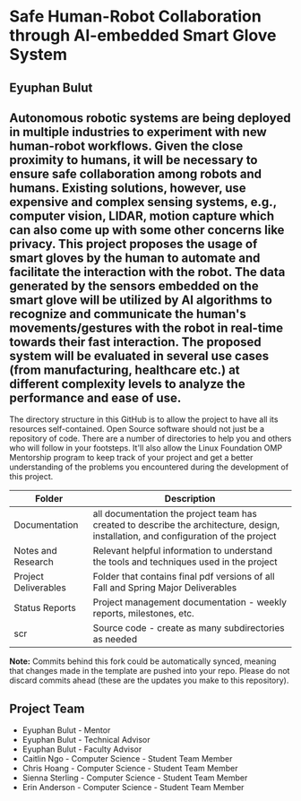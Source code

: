 # Safe Human-Robot Collaboration through AI-embedded Smart Glove System
## Eyuphan Bulut
## Autonomous robotic systems are being deployed in multiple industries to experiment with new human-robot workflows. Given the close proximity to humans, it will be necessary to ensure safe collaboration among robots and humans. Existing solutions, however, use expensive and complex sensing systems, e.g., computer vision, LIDAR, motion capture which can also come up with some other concerns like privacy. This project proposes the usage of smart gloves by the human to automate and facilitate the interaction with the robot. The data generated by the sensors embedded on the smart glove will be utilized by AI algorithms to recognize and communicate the human's movements/gestures with the robot in real-time towards their fast interaction. The proposed system will be evaluated in several use cases (from manufacturing, healthcare etc.) at different complexity levels to analyze the performance and ease of use.

The directory structure in this GitHub is to allow the project to have all its resources self-contained.
Open Source software should not just be a repository of code.  There are a number of directories to help you and others who will 
follow in your footsteps.  It'll also allow the Linux Foundation OMP Mentorship program to keep track of your project and get
a better understanding of the problems you encountered during the development of this project. 

| Folder | Description |
|---|---|
| Documentation |  all documentation the project team has created to describe the architecture, design, installation, and configuration of the project |
| Notes and Research | Relevant helpful information to understand the tools and techniques used in the project |
| Project Deliverables | Folder that contains final pdf versions of all Fall and Spring Major Deliverables |
| Status Reports | Project management documentation - weekly reports, milestones, etc. |
| scr | Source code - create as many subdirectories as needed |

**Note:** Commits behind this fork could be automatically synced, meaning that changes made in the template are pushed into your repo. Please do not discard commits ahead (these are the updates you make to this repository).

## Project Team
- Eyuphan Bulut - Mentor
- Eyuphan Bulut - Technical Advisor
- Eyuphan Bulut - Faculty Advisor
- Caitlin Ngo - Computer Science - Student Team Member
- Chris Hoang - Computer Science - Student Team Member
- Sienna Sterling - Computer Science - Student Team Member
- Erin Anderson - Computer Science - Student Team Member
